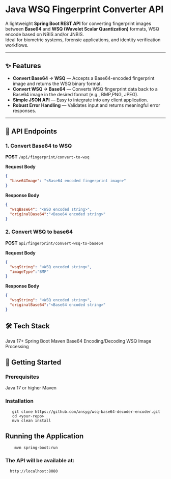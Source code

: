 # Java WSQ Fingerprint Converter API

A lightweight **Spring Boot REST API** for converting fingerprint images between **Base64** and **WSQ (Wavelet Scalar Quantization)** formats, WSQ encode based on NBIS and/or JNBIS.  
Ideal for biometric systems, forensic applications, and identity verification workflows.

---

## ✨ Features
- **Convert Base64 → WSQ** — Accepts a Base64-encoded fingerprint image and returns the WSQ binary format.
- **Convert WSQ → Base64** — Converts WSQ fingerprint data back to a Base64 image in the desired format (e.g., BMP,PNG, JPEG).
- **Simple JSON API** — Easy to integrate into any client application.
- **Robust Error Handling** — Validates input and returns meaningful error responses.

---

## 📡 API Endpoints

### 1. Convert Base64 to WSQ
**POST** `/api/fingerprint/convert-to-wsq`  

**Request Body**
```json
{
  "base64Image": "<Base64 encoded fingerprint image>"
}

```

**Response Body**
```json
{
  "wsqBase64": "<WSQ encoded string>",
  "originalBase64":"<Base64 encoded string>"
}


```

### 2. Convert WSQ to base64
**POST** `api/fingerprint/convert-wsq-to-base64`  

**Request Body**
```json
{
  "wsqString": "<WSQ encoded string>",
  "imageType":"BMP"
}

```

**Response Body**
```json
{
  "wsqString": "<WSQ encoded string>",
  "originalBase64":"<Base64 encoded string>"
}

```

## 🛠 Tech Stack
  Java 17+
  Spring Boot
  Maven
  Base64 Encoding/Decoding
  WSQ Image Processing


## 🚀 Getting Started
### Prerequisites
  Java 17 or higher
  Maven

### Installation

   ```
      git clone https://github.com/ansyg/wsq-base64-decoder-encoder.git
      cd <your-repo>
      mvn clean install
```
## Running the Application
 ```
     mvn spring-boot:run
```
### The API will be available at:
```
  http://localhost:8080



